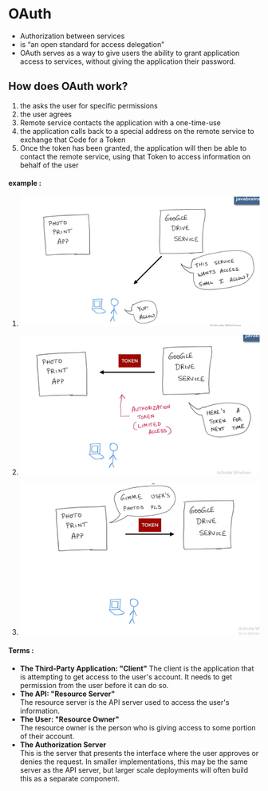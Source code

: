 
# OAuth  
  - Authorization between services 
  - is “an open standard for access delegation”  
  -  OAuth serves as a way to give users the ability to grant application access to services, without giving the application their password.  


## How does OAuth work?  
  
1. the asks the user for specific permissions  
2. the user agrees  
3. Remote service contacts the application with a one-time-use  
4. the application calls back to a special address on the remote service to exchange that Code for a Token  
5. Once the token has been granted, the application will then be able to contact the remote service, using that Token to access information on behalf of the user  


#### example :
 1.  ![1](./img/OAuth1.PNG)   
   
 2. ![1](./img/OAuth2.PNG)  
   
 3. ![1](./img/OAuth3.PNG)   


 #### Terms :
  - **The Third-Party Application: "Client"** 
    The client is the application that is attempting to get access to the user's account. It needs to get permission from the user before it can do so.  
  - **The API: "Resource Server"**  
    The resource server is the API server used to access the user's information.  
  - **The User: "Resource Owner"**  
    The resource owner is the person who is giving access to some portion of their account.  
  - **The Authorization Server**  
    This is the server that presents the interface where the user approves or denies the request. In smaller implementations, this may be the same server as the API server, but larger scale deployments will often build this as a separate component.
     




